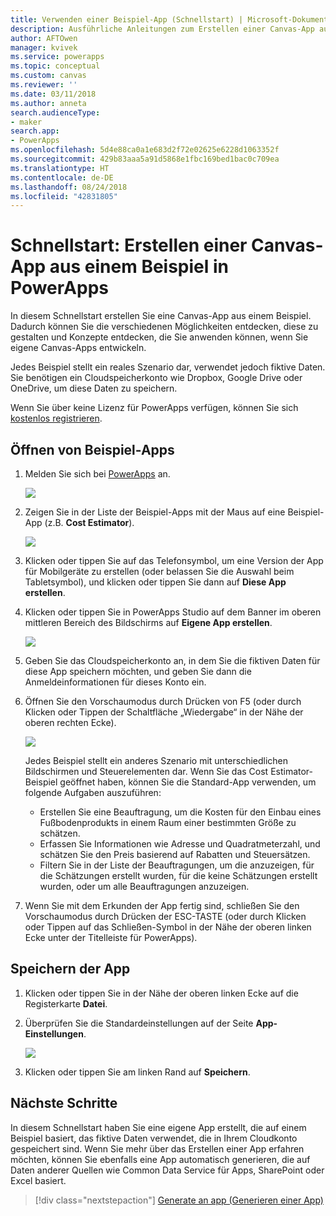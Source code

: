 ```yaml
---
title: Verwenden einer Beispiel-App (Schnellstart) | Microsoft-Dokumentation
description: Ausführliche Anleitungen zum Erstellen einer Canvas-App auf Grundlage eines Beispiels in PowerApps
author: AFTOwen
manager: kvivek
ms.service: powerapps
ms.topic: conceptual
ms.custom: canvas
ms.reviewer: ''
ms.date: 03/11/2018
ms.author: anneta
search.audienceType:
- maker
search.app:
- PowerApps
ms.openlocfilehash: 5d4e88ca0a1e683d2f72e02625e6228d1063352f
ms.sourcegitcommit: 429b83aaa5a91d5868e1fbc169bed1bac0c709ea
ms.translationtype: HT
ms.contentlocale: de-DE
ms.lasthandoff: 08/24/2018
ms.locfileid: "42831805"
---
```

# <a name="quickstart-create-a-canvas-app-from-a-sample-in-powerapps"></a>Schnellstart: Erstellen einer Canvas-App aus einem Beispiel in PowerApps
In diesem Schnellstart erstellen Sie eine Canvas-App aus einem Beispiel. Dadurch können Sie die verschiedenen Möglichkeiten entdecken, diese zu gestalten und Konzepte entdecken, die Sie anwenden können, wenn Sie eigene Canvas-Apps entwickeln.

Jedes Beispiel stellt ein reales Szenario dar, verwendet jedoch fiktive Daten. Sie benötigen ein Cloudspeicherkonto wie Dropbox, Google Drive oder OneDrive, um diese Daten zu speichern.

Wenn Sie über keine Lizenz für PowerApps verfügen, können Sie sich [kostenlos registrieren](../signup-for-powerapps.md).

## <a name="open-a-sample-app"></a>Öffnen von Beispiel-Apps
1. Melden Sie sich bei [PowerApps](https://web.powerapps.com?utm_source=padocs&utm_medium=linkinadoc&utm_campaign=referralsfromdoc) an.

    ![](./media/open-and-run-a-sample-app/sign-in.png)

1. Zeigen Sie in der Liste der Beispiel-Apps mit der Maus auf eine Beispiel-App (z.B. **Cost Estimator**).

    ![](./media/open-and-run-a-sample-app/sample-tile.png)

1. Klicken oder tippen Sie auf das Telefonsymbol, um eine Version der App für Mobilgeräte zu erstellen (oder belassen Sie die Auswahl beim Tabletsymbol), und klicken oder tippen Sie dann auf **Diese App erstellen**.

1. Klicken oder tippen Sie in PowerApps Studio auf dem Banner im oberen mittleren Bereich des Bildschirms auf **Eigene App erstellen**.

    ![](./media/open-and-run-a-sample-app/banner.png)

1. Geben Sie das Cloudspeicherkonto an, in dem Sie die fiktiven Daten für diese App speichern möchten, und geben Sie dann die Anmeldeinformationen für dieses Konto ein.

1. Öffnen Sie den Vorschaumodus durch Drücken von F5 (oder durch Klicken oder Tippen der Schaltfläche „Wiedergabe“ in der Nähe der oberen rechten Ecke).

    ![](./media/open-and-run-a-sample-app/open-preview.png)

    Jedes Beispiel stellt ein anderes Szenario mit unterschiedlichen Bildschirmen und Steuerelementen dar. Wenn Sie das Cost Estimator-Beispiel geöffnet haben, können Sie die Standard-App verwenden, um folgende Aufgaben auszuführen:

    - Erstellen Sie eine Beauftragung, um die Kosten für den Einbau eines Fußbodenprodukts in einem Raum einer bestimmten Größe zu schätzen.
    - Erfassen Sie Informationen wie Adresse und Quadratmeterzahl, und schätzen Sie den Preis basierend auf Rabatten und Steuersätzen.
    - Filtern Sie in der Liste der Beauftragungen, um die anzuzeigen, für die Schätzungen erstellt wurden, für die keine Schätzungen erstellt wurden, oder um alle Beauftragungen anzuzeigen.
    
1. Wenn Sie mit dem Erkunden der App fertig sind, schließen Sie den Vorschaumodus durch Drücken der ESC-TASTE (oder durch Klicken oder Tippen auf das Schließen-Symbol in der Nähe der oberen linken Ecke unter der Titelleiste für PowerApps).

## <a name="save-the-app"></a>Speichern der App
1. Klicken oder tippen Sie in der Nähe der oberen linken Ecke auf die Registerkarte **Datei**.

1. Überprüfen Sie die Standardeinstellungen auf der Seite **App-Einstellungen**.

    ![](./media/open-and-run-a-sample-app/app-settings.png)

1. Klicken oder tippen Sie am linken Rand auf **Speichern**. 

## <a name="next-steps"></a>Nächste Schritte
In diesem Schnellstart haben Sie eine eigene App erstellt, die auf einem Beispiel basiert, das fiktive Daten verwendet, die in Ihrem Cloudkonto gespeichert sind. Wenn Sie mehr über das Erstellen einer App erfahren möchten, können Sie ebenfalls eine App automatisch generieren, die auf Daten anderer Quellen wie Common Data Service für Apps, SharePoint oder Excel basiert.

> [!div class="nextstepaction"]
> [Generate an app (Generieren einer App)](data-platform-create-app.md)
